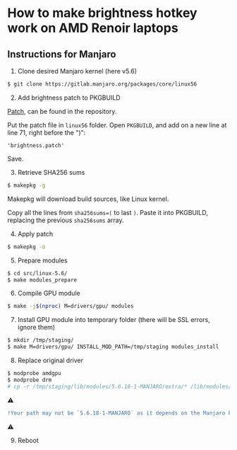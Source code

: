 # How to make brightness hotkey work on AMD Renoir laptops

## Instructions for Manjaro

1. Clone desired Manjaro kernel (here v5.6)

```bash
$ git clone https://gitlab.manjaro.org/packages/core/linux56
```

2. Add brightness patch to PKGBUILD

[Patch](https://aur.archlinux.org/cgit/aur.git/plain/brightness.patch?h=linux-renoir-backlight), can be found in the repository.

Put the patch file in `linux56` folder.
Open `PKGBUILD`, and add on a new line at line 71, right before the ")":
```
'brightness.patch'
```
Save.

3. Retrieve SHA256 sums

```bash
$ makepkg -g
```

Makepkg will download build sources, like Linux kernel.

Copy all the lines from `sha256sums=(` to last `)`.
Paste it into PKGBUILD, replacing the previous `sha256sums` array.

4. Apply patch

```bash
$ makepkg -o
```

5. Prepare modules

```bash
$ cd src/linux-5.6/
$ make modules_prepare
```

6. Compile GPU module

```bash
$ make -j$(nproc) M=drivers/gpu/ modules
```

7. Install GPU module into temporary folder (there will be SSL errors, ignore them)

``` bash
$ mkdir /tmp/staging/
$ make M=drivers/gpu/ INSTALL_MOD_PATH=/tmp/staging modules_install
```

8. Replace original driver

```bash
$ modprobe amdgpu
$ modprobe drm
# cp -r /tmp/staging/lib/modules/5.6.18-1-MANJARO/extra/* /lib/modules/5.6.18-1-MANJARO/kernel/drivers/gpu/
```

:warning:
```diff
!Your path may not be `5.6.18-1-MANJARO` as it depends on the Manjaro kernel version you chose
```
:warning:

9. Reboot







